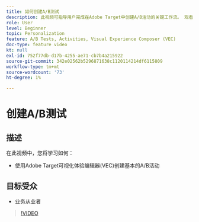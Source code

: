 ```yaml
---
title: 如何创建A/B测试
description: 此视频可指导用户完成在Adobe Target中创建A/B活动的关键工作流。 观看此视频，了解如何使用可视化体验编辑器(VEC)创建基本的A/B活动。
role: User
level: Beginner
topic: Personalization
feature: A/B Tests, Activities, Visual Experience Composer (VEC)
doc-type: feature video
kt: null
exl-id: 752f77db-d17b-4255-ae71-cb7b4a215922
source-git-commit: 342e02562b5296871638c1120114214df6115809
workflow-type: tm+mt
source-wordcount: '73'
ht-degree: 1%

---
```


# 创建A/B测试

## 描述

在此视频中，您将学习如何：

* 使用Adobe Target可视化体验编辑器(VEC)创建基本的A/B活动

## 目标受众

* 业务从业者

>[!VIDEO](https://video.tv.adobe.com/v/17391/?quality=12)
